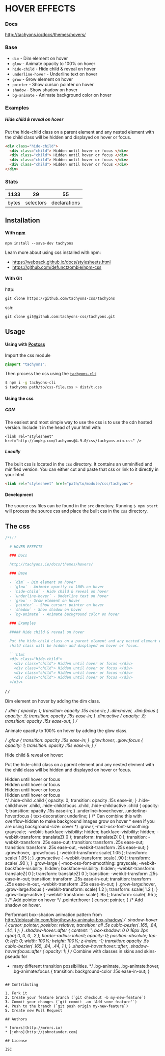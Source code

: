 

# HOVER EFFECTS

### Docs

http://tachyons.io/docs/themes/hovers/

### Base

- `dim` - Dim element on hover
- `glow` - Animate opacity to 100% on hover
- `hide-child` - Hide child & reveal on hover
- `underline-hover` - Underline text on hover
- `grow` - Grow element on hover
- `pointer` - Show cursor: pointer on hover
- `shadow` - Show shadow on hover
- `bg-animate` - Animate background color on hover

### Examples

##### Hide child & reveal on hover

Put the hide-child class on a parent element and any nested element with the
child class will be hidden and displayed on hover or focus.

```html
<div class="hide-child">
  <div class="child"> Hidden until hover or focus </div>
  <div class="child"> Hidden until hover or focus </div>
  <div class="child"> Hidden until hover or focus </div>
  <div class="child"> Hidden until hover or focus </div>
</div>
```


### Stats

1133 | 29 | 55
---|---|---
bytes | selectors | declarations

## Installation

#### With [npm](https://npmjs.com)

```
npm install --save-dev tachyons
```

Learn more about using css installed with npm:
* https://webpack.github.io/docs/stylesheets.html
* https://github.com/defunctzombie/npm-css

#### With Git

http:
```
git clone https://github.com/tachyons-css/tachyons
```

ssh:
```
git clone git@github.com:tachyons-css/tachyons.git
```

## Usage

#### Using with [Postcss](https://github.com/postcss/postcss)

Import the css module

```css
@import "tachyons";
```

Then process the css using the [`tachyons-cli`](https://github.com/tachyons-css/tachyons-cli)

```sh
$ npm i -g tachyons-cli
$ tachyons path/to/css-file.css > dist/t.css
```

#### Using the css

##### CDN
The easiest and most simple way to use the css is to use the cdn hosted version. Include it in the head of your html with:

```
<link rel="stylesheet" href="http://unpkg.com/tachyons@4.9.0/css/tachyons.min.css" />
```

##### Locally
The built css is located in the `css` directory. It contains an unminified and minified version.
You can either cut and paste that css or link to it directly in your html.

```html
<link rel="stylesheet" href="path/to/module/css/tachyons">
```

#### Development

The source css files can be found in the `src` directory.
Running `$ npm start` will process the source css and place the built css in the `css` directory.

## The css

```css
/*!!!

  # HOVER EFFECTS

  ### Docs

  http://tachyons.io/docs/themes/hovers/

  ### Base

  - `dim` - Dim element on hover
  - `glow` - Animate opacity to 100% on hover
  - `hide-child` - Hide child & reveal on hover
  - `underline-hover` - Underline text on hover
  - `grow` - Grow element on hover
  - `pointer` - Show cursor: pointer on hover
  - `shadow` - Show shadow on hover
  - `bg-animate` - Animate background color on hover

  ### Examples

  ##### Hide child & reveal on hover

  Put the hide-child class on a parent element and any nested element with the
  child class will be hidden and displayed on hover or focus.

  ```html
  <div class="hide-child">
    <div class="child"> Hidden until hover or focus </div>
    <div class="child"> Hidden until hover or focus </div>
    <div class="child"> Hidden until hover or focus </div>
    <div class="child"> Hidden until hover or focus </div>
  </div>
  ```
*/
/*

  Dim element on hover by adding the dim class.

*/
.dim { opacity: 1; transition: opacity .15s ease-in; }
.dim:hover, .dim:focus { opacity: .5; transition: opacity .15s ease-in; }
.dim:active { opacity: .8; transition: opacity .15s ease-out; }
/*

  Animate opacity to 100% on hover by adding the glow class.

*/
.glow { transition: opacity .15s ease-in; }
.glow:hover, .glow:focus { opacity: 1; transition: opacity .15s ease-in; }
/*

  Hide child & reveal on hover:

  Put the hide-child class on a parent element and any nested element with the
  child class will be hidden and displayed on hover or focus.

  <div class="hide-child">
    <div class="child"> Hidden until hover or focus </div>
    <div class="child"> Hidden until hover or focus </div>
    <div class="child"> Hidden until hover or focus </div>
    <div class="child"> Hidden until hover or focus </div>
  </div>
*/
.hide-child .child { opacity: 0; transition: opacity .15s ease-in; }
.hide-child:hover  .child, .hide-child:focus  .child, .hide-child:active .child { opacity: 1; transition: opacity .15s ease-in; }
.underline-hover:hover, .underline-hover:focus { text-decoration: underline; }
/* Can combine this with overflow-hidden to make background images grow on hover
 * even if you are using background-size: cover */
.grow { -moz-osx-font-smoothing: grayscale; -webkit-backface-visibility: hidden; backface-visibility: hidden; -webkit-transform: translateZ( 0 ); transform: translateZ( 0 ); transition: -webkit-transform .25s ease-out; transition: transform .25s ease-out; transition: transform .25s ease-out, -webkit-transform .25s ease-out; }
.grow:hover, .grow:focus { -webkit-transform: scale( 1.05 ); transform: scale( 1.05 ); }
.grow:active { -webkit-transform: scale( .90 ); transform: scale( .90 ); }
.grow-large { -moz-osx-font-smoothing: grayscale; -webkit-backface-visibility: hidden; backface-visibility: hidden; -webkit-transform: translateZ( 0 ); transform: translateZ( 0 ); transition: -webkit-transform .25s ease-in-out; transition: transform .25s ease-in-out; transition: transform .25s ease-in-out, -webkit-transform .25s ease-in-out; }
.grow-large:hover, .grow-large:focus { -webkit-transform: scale( 1.2 ); transform: scale( 1.2 ); }
.grow-large:active { -webkit-transform: scale( .95 ); transform: scale( .95 ); }
/* Add pointer on hover */
.pointer:hover { cursor: pointer; }
/*
   Add shadow on hover.

   Performant box-shadow animation pattern from
   http://tobiasahlin.com/blog/how-to-animate-box-shadow/
*/
.shadow-hover { cursor: pointer; position: relative; transition: all .5s cubic-bezier( .165, .84, .44, 1 ); }
.shadow-hover::after { content: ''; box-shadow: 0 0 16px 2px rgba( 0, 0, 0, .2 ); border-radius: inherit; opacity: 0; position: absolute; top: 0; left: 0; width: 100%; height: 100%; z-index: -1; transition: opacity .5s cubic-bezier( .165, .84, .44, 1 ); }
.shadow-hover:hover::after, .shadow-hover:focus::after { opacity: 1; }
/* Combine with classes in skins and skins-pseudo for
 * many different transition possibilities. */
.bg-animate, .bg-animate:hover, .bg-animate:focus { transition: background-color .15s ease-in-out; }
```

## Contributing

1. Fork it
2. Create your feature branch (`git checkout -b my-new-feature`)
3. Commit your changes (`git commit -am 'Add some feature'`)
4. Push to the branch (`git push origin my-new-feature`)
5. Create new Pull Request

## Authors

* [mrmrs](http://mrmrs.io)
* [johno](http://johnotander.com)

## License

ISC

